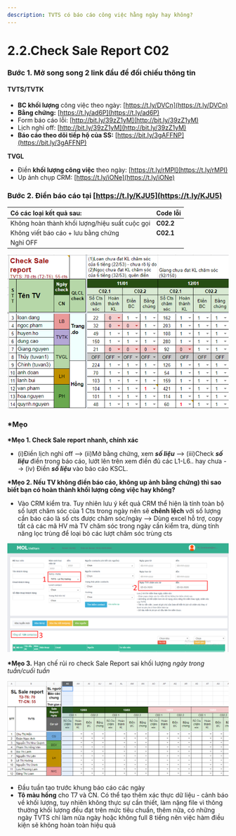 ```yaml
---
description: TVTS có báo cáo công việc hằng ngày hay không?
---
```


# 2.2.Check Sale Report C02

### **Bước 1**. Mở song song 2 link đầu để đối chiếu thông tin

#### TVTS/TVTK

* **BC khối lượng** công việc theo ngày: [https://t.ly/DVCn](https://t.ly/DVCn)
* **Bằng chứng:** [https://t.ly/ad6P](https://t.ly/ad6P)
* Form báo cáo lỗi: [http://bit.ly/39zZ1yM](http://bit.ly/39zZ1yM)
* Lịch nghỉ off: [http://bit.ly/39zZ1yM](http://bit.ly/39zZ1yM)
* **Báo cáo theo dõi tiếp hộ của SS:** [https://bit.ly/3gAFFNP](https://bit.ly/3gAFFNP)

**TVGL**

* Điền **khối lượng công việc** theo ngày: [https://t.ly/rMPI](https://t.ly/rMPI)
* Up ảnh chụp CRM: [https://t.ly/iONe](https://t.ly/iONe)

### **Bước 2.** Điền báo cáo tại [https://t.ly/KJU5](https://t.ly/KJU5)



| Có các loại kết quả sau: | Code lỗi |
| :--- | :--- |
| Không hoàn thành khối lượng/hiệu suất cuộc gọi | **C02.2** |
| Không viết báo cáo + lưu bằng chứng | **C02.1** |
| Nghỉ OFF |  |

![Ghi ch&#xFA;: 1 l&#xE0; &#x110;&#x1EA1;t, 0 l&#xE0;  Kh&#xF4;ng &#x111;&#x1EA1;t, OFF l&#xE0; ngh&#x1EC9; OFF](../../.gitbook/assets/4%20%286%29.png)

### **\*Mẹo**

**\*Mẹo 1. Check Sale report nhanh, chính xác**

* \(i\)Điền lịch nghỉ off --&gt; \(ii\)Mở bằng chứng, xem _**số liệu**_ --&gt; \(iii\)Check _**số liệu**_ điền trong báo cáo, lướt lên trên xem điền đủ các L1-L6.. hay chưa --&gt; \(iv\) Điền _**số liệu**_ vào báo cáo KSCL.

**\*Mẹo 2. Nếu TV không điền báo cáo, không up ảnh** **bằng chứng\) thì sao biết bạn có hoàn thành khối lượng công việc hay không?**

* Vào CRM kiểm tra. Tuy nhiên lưu ý kết quả CRM thể hiện là tính toàn bộ số lượt chăm sóc của 1 Cts trong ngày nên sẽ **chênh lệch** với số lượng cần báo cáo là số cts được chăm sóc/ngày --&gt; Dùng excel hỗ trợ, copy tất cả các mã HV mà TV chăm sóc trong ngày cần kiểm tra, dùng tính năng lọc trùng để loại bỏ các lượt chăm sóc trùng cts

![](../../.gitbook/assets/1-2.png)

**\*Mẹo 3.** Hạn chế rủi ro check Sale Report sai khối lượng _ngày trong tuần/cuối tuần_

![](../../.gitbook/assets/3-3.png)

* Đầu tuần tạo trước khung báo cáo các ngày
* **Tô màu hồng** cho T7 và CN. Có thể tạo thêm xác thực dữ liệu - cảnh báo về khối lượng, tuy nhiên không thực sự cần thiết, làm nặng file vì thông thường khối lượng đều đạt trên mức tiêu chuẩn, thêm nữa, có những ngày TVTS chỉ làm nửa ngày hoặc không full 8 tiếng nên việc hàm điều kiện sẽ không hoàn toàn hiệu quả

